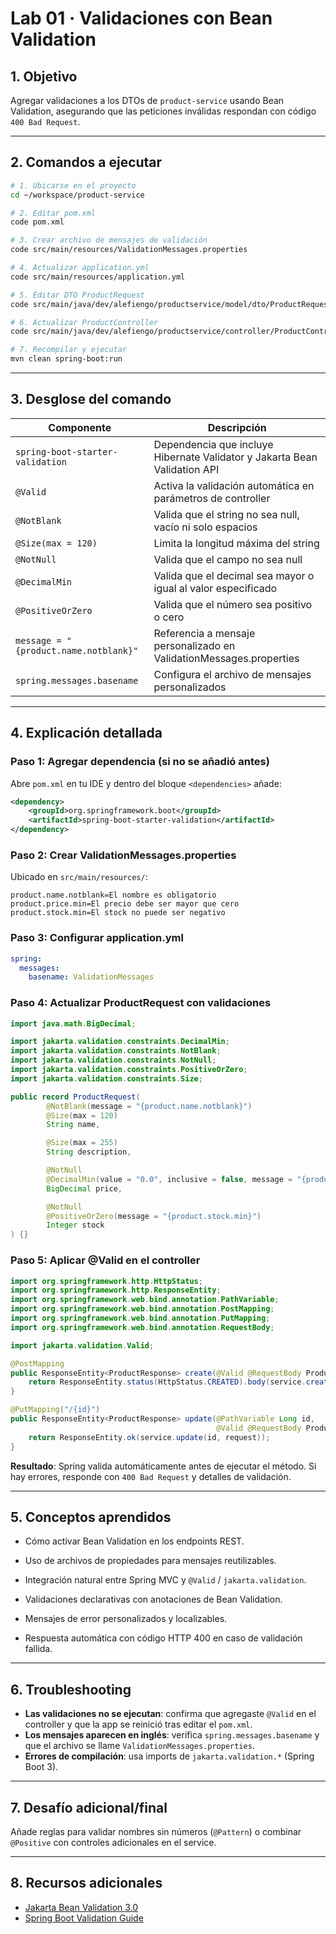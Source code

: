 # Lab 01 · Validaciones con Bean Validation

## 1. Objetivo

Agregar validaciones a los DTOs de `product-service` usando Bean Validation, asegurando que las peticiones inválidas respondan con código `400 Bad Request`.

---

## 2. Comandos a ejecutar

```bash
# 1. Ubicarse en el proyecto
cd ~/workspace/product-service

# 2. Editar pom.xml
code pom.xml

# 3. Crear archivo de mensajes de validación
code src/main/resources/ValidationMessages.properties

# 4. Actualizar application.yml
code src/main/resources/application.yml

# 5. Editar DTO ProductRequest
code src/main/java/dev/alefiengo/productservice/model/dto/ProductRequest.java

# 6. Actualizar ProductController
code src/main/java/dev/alefiengo/productservice/controller/ProductController.java

# 7. Recompilar y ejecutar
mvn clean spring-boot:run
```

---

## 3. Desglose del comando

| Componente | Descripción |
|------------|-------------|
| `spring-boot-starter-validation` | Dependencia que incluye Hibernate Validator y Jakarta Bean Validation API |
| `@Valid` | Activa la validación automática en parámetros de controller |
| `@NotBlank` | Valida que el string no sea null, vacío ni solo espacios |
| `@Size(max = 120)` | Limita la longitud máxima del string |
| `@NotNull` | Valida que el campo no sea null |
| `@DecimalMin` | Valida que el decimal sea mayor o igual al valor especificado |
| `@PositiveOrZero` | Valida que el número sea positivo o cero |
| `message = "{product.name.notblank}"` | Referencia a mensaje personalizado en ValidationMessages.properties |
| `spring.messages.basename` | Configura el archivo de mensajes personalizados |

---

## 4. Explicación detallada

### Paso 1: Agregar dependencia (si no se añadió antes)

Abre `pom.xml` en tu IDE y dentro del bloque `<dependencies>` añade:
   ```xml
   <dependency>
       <groupId>org.springframework.boot</groupId>
       <artifactId>spring-boot-starter-validation</artifactId>
   </dependency>
   ```

### Paso 2: Crear ValidationMessages.properties

Ubicado en `src/main/resources/`:
```properties
product.name.notblank=El nombre es obligatorio
product.price.min=El precio debe ser mayor que cero
product.stock.min=El stock no puede ser negativo
```

### Paso 3: Configurar application.yml

```yaml
spring:
  messages:
    basename: ValidationMessages
```

### Paso 4: Actualizar ProductRequest con validaciones

```java
import java.math.BigDecimal;

import jakarta.validation.constraints.DecimalMin;
import jakarta.validation.constraints.NotBlank;
import jakarta.validation.constraints.NotNull;
import jakarta.validation.constraints.PositiveOrZero;
import jakarta.validation.constraints.Size;

public record ProductRequest(
        @NotBlank(message = "{product.name.notblank}")
        @Size(max = 120)
        String name,

        @Size(max = 255)
        String description,

        @NotNull
        @DecimalMin(value = "0.0", inclusive = false, message = "{product.price.min}")
        BigDecimal price,

        @NotNull
        @PositiveOrZero(message = "{product.stock.min}")
        Integer stock
) {}
```

### Paso 5: Aplicar @Valid en el controller

```java
import org.springframework.http.HttpStatus;
import org.springframework.http.ResponseEntity;
import org.springframework.web.bind.annotation.PathVariable;
import org.springframework.web.bind.annotation.PostMapping;
import org.springframework.web.bind.annotation.PutMapping;
import org.springframework.web.bind.annotation.RequestBody;

import jakarta.validation.Valid;

@PostMapping
public ResponseEntity<ProductResponse> create(@Valid @RequestBody ProductRequest request) {
    return ResponseEntity.status(HttpStatus.CREATED).body(service.create(request));
}

@PutMapping("/{id}")
public ResponseEntity<ProductResponse> update(@PathVariable Long id,
                                              @Valid @RequestBody ProductRequest request) {
    return ResponseEntity.ok(service.update(id, request));
}
```

**Resultado**: Spring valida automáticamente antes de ejecutar el método. Si hay errores, responde con `400 Bad Request` y detalles de validación.

---

## 5. Conceptos aprendidos

- Cómo activar Bean Validation en los endpoints REST.
- Uso de archivos de propiedades para mensajes reutilizables.
- Integración natural entre Spring MVC y `@Valid` / `jakarta.validation`.

- Validaciones declarativas con anotaciones de Bean Validation.
- Mensajes de error personalizados y localizables.
- Respuesta automática con código HTTP 400 en caso de validación fallida.

---

## 6. Troubleshooting

- **Las validaciones no se ejecutan**: confirma que agregaste `@Valid` en el controller y que la app se reinició tras editar el `pom.xml`.
- **Los mensajes aparecen en inglés**: verifica `spring.messages.basename` y que el archivo se llame `ValidationMessages.properties`.
- **Errores de compilación**: usa imports de `jakarta.validation.*` (Spring Boot 3).

---

## 7. Desafío adicional/final

Añade reglas para validar nombres sin números (`@Pattern`) o combinar `@Positive` con controles adicionales en el service.

---

## 8. Recursos adicionales

- [Jakarta Bean Validation 3.0](https://jakarta.ee/specifications/bean-validation/3.0/)
- [Spring Boot Validation Guide](https://spring.io/guides/gs/validating-form-input/)
